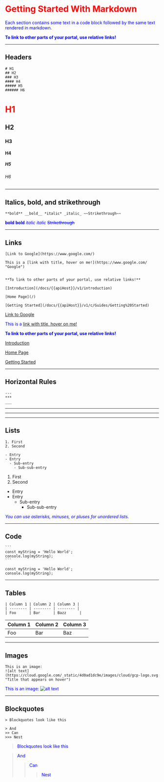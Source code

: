 <style
  type="text/css">
h1 {color:red;}

p {color:blue;}
</style>

# Getting Started With Markdown

Each section contains some text in a code block followed by the same text rendered in markdown.

**To link to other parts of your portal, use relative links!**

---

## Headers

```
# H1
## H2
### H3
#### H4
##### H5
###### H6
```

# H1
## H2
### H3
#### H4
##### H5
###### H6

---

## Italics, bold, and strikethrough

```
**bold** __bold__ *italic* _italic_ ~~Strikethrough~~
```

**bold** __bold__ *italic* _italic_ ~~Strikethrough~~

---

## Links

```
[Link to Google](https://www.google.com/)

This is a [link with title, hover on me!](https://www.google.com/ "Google")


**To link to other parts of your portal, use relative links!**

[Introduction](/docs/{{apiHost}}/v1/introduction)

[Home Page](/)

[Getting Started](/docs/{{apiHost}}/v1/c/Guides/Getting%20Started)
```

[Link to Google](https://www.google.com/)

This is a [link with title, hover on me!](https://www.google.com/ "Google")


**To link to other parts of your portal, use relative links!**

[Introduction](/docs/{{apiHost}}/v1/introduction)

[Home Page](/)

[Getting Started](/docs/{{apiHost}}/v1/c/Guides/Getting%20Started)

---

## Horizontal Rules

```
---
***
___
```

---
***
___

## Lists

```
1. First
2. Second

- Entry
- Entry
  - Sub-entry
    - Sub-sub-entry
```

1. First
2. Second

- Entry
- Entry
  - Sub-entry
    - Sub-sub-entry

*You can use asterisks, minuses, or pluses for unordered lists.*

---

## Code

````
```
const myString = 'Hello World';
console.log(myString);
```
````

```
const myString = 'Hello World';
console.log(myString);
```

---

## Tables

```
| Column 1 | Column 2 | Column 3 |
| -------- | -------- | -------- |
| Foo      | Bar      | Bazz      |
```

| Column 1 | Column 2 | Column 3 |
| -------- | -------- | -------- |
| Foo      | Bar      | Baz      |

---

## Images

```
This is an image:
![alt text](https://cloud.google.com/_static/4d0ad1dc9e/images/cloud/gcp-logo.svg "Title that appears on hover")
```

This is an image:
![alt text](https://cloud.google.com/_static/4d0ad1dc9e/images/cloud/gcp-logo.svg "Title that appears on hover")

---

## Blockquotes

```
> Blockquotes look like this

> And
>> Can
>>> Nest
```

> Blockquotes look like this

> And
>> Can
>>> Nest
